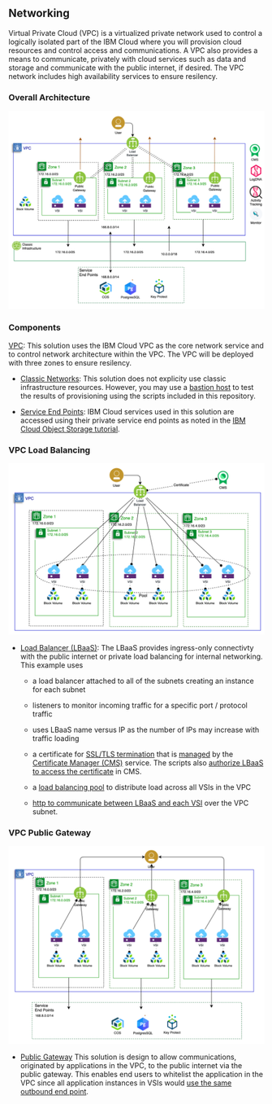 ## Networking


Virtual Private Cloud (VPC) is a virtualized private network used to control a logically isolated part of the IBM Cloud where you will provision cloud resources and control access and communications. A VPC also provides a means to communicate, privately with cloud services such as data and storage and communicate with the public internet, if desired. The VPC network includes high availability services to ensure resilency.

### Overall Architecture

![Architecture](../imgs/networking.png)


### Components

 [VPC](https://cloud.ibm.com/docs/vpc-on-classic?topic=vpc-on-classic-getting-started): This solution uses the IBM Cloud VPC as the core network service and to control network architecture within the VPC. The VPC will be deployed with three zones to ensure resilency.

- [Classic Networks](https://cloud.ibm.com/docs/vpc-on-classic?topic=vpc-on-classic-about&locale=en-us#classic-access): This solution does not explicity use classic infrastructure resources. However, you may use a [bastion host](https://cloud.ibm.com/docs/vpc-on-classic?topic=solution-tutorials-vpc-secure-management-bastion-server&locale=en-us) to test the results of provisioning using the scripts included in this repository.

- [Service End Points](https://cloud.ibm.com/docs/resources?topic=resources-service-endpoints&locale=en-us): IBM Cloud services used in this solution are accessed using their private service end points as noted in the [IBM Cloud Object Storage tutorial](https://cloud.ibm.com/docs/vpc-on-classic?topic=vpc-on-classic-connecting-to-ibm-cloud-object-storage-from-a-vpc&locale=en-us#cos-direct-endpoints-for-use-with-vpc).

  
### VPC Load Balancing 

![Architecture](../imgs/networking_lb.png)

- [Load Balancer (LBaaS)](https://cloud.ibm.com/docs/vpc-on-classic-network?topic=vpc-on-classic-network---using-load-balancers-in-ibm-cloud-vpc&locale=en-us): The LBaaS provides ingress-only connectivty with the public internet or private load balancing for internal networking. This example uses

  - a load balancer attached to all of the subnets creating an instance for each subnet

  - listeners to monitor incoming traffic for a specific port / protocol traffic

  - uses LBaaS name versus IP as the number of IPs may increase with traffic loading

  - a certificate for [SSL/TLS termination](https://cloud.ibm.com/docs/vpc-on-classic-network?topic=vpc-on-classic-network---using-load-balancers-in-ibm-cloud-vpc&locale=en-us#ssl-offloading-and-required-authorizations) that is [managed](https://cloud.ibm.com/docs/services/certificate-manager?topic=certificate-manager-about-certificate-manager) by the [Certificate Manager (CMS)](https://cloud.ibm.com/docs/services/certificate-manager?topic=certificate-manager-getting-started#getting-started) service. The scripts also [authorize LBaaS to access the certificate](https://cloud.ibm.com/docs/iam?topic=iam-serviceauth&locale=en-us#create-auth) in CMS.

  - a [load balancing pool](https://cloud.ibm.com/docs/vpc-on-classic-network?topic=vpc-on-classic-network---using-load-balancers-in-ibm-cloud-vpc&locale=en-us#front-end-listeners-and-back-end-pools) to distribute load across all VSIs in the VPC

  - [http to communicate between LBaaS and each VSI](https://cloud.ibm.com/docs/vpc-on-classic-network?topic=vpc-on-classic-network---using-load-balancers-in-ibm-cloud-vpc&locale=en-us#front-end-listeners-and-back-end-pools) over the VPC subnet.

### VPC Public Gateway 

![Architecture](../imgs/networking_gw.png)

- [Public Gateway](https://cloud.ibm.com/docs/vpc-on-classic-network?topic=vpc-on-classic-network-about-networking-for-vpc&locale=en-us#use-a-public-gateway) This solution is design to allow communications, originated by applications in the VPC, to the public internet via the public gateway. This enables end users to whitelist the application in the VPC since all application instances in VSIs would [use the same outbound end point](https://cloud.ibm.com/docs/vpc-on-classic-network?topic=vpc-on-classic-network-about-networking-for-vpc&locale=en-us#use-a-public-gateway).
